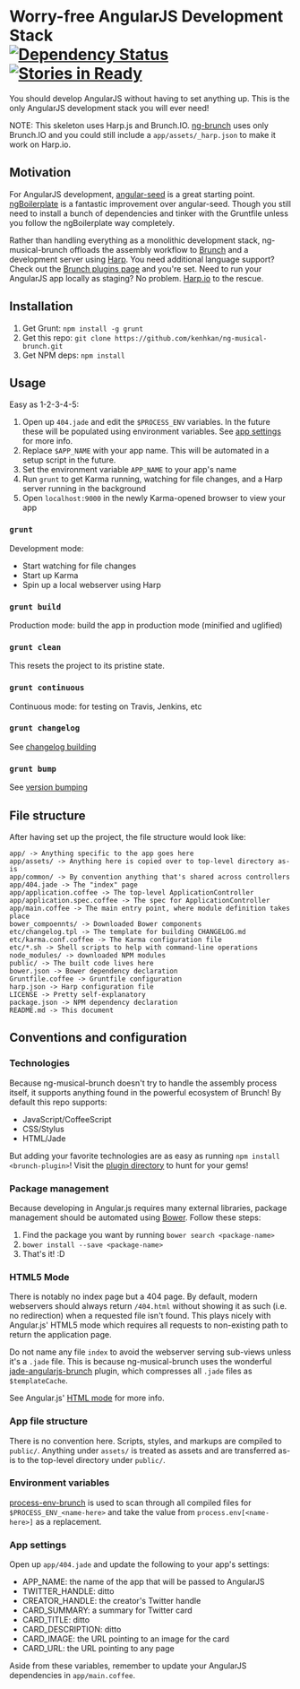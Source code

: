 # Worry-free AngularJS Development Stack <br/>[![Dependency Status](https://david-dm.org/kenhkan/ng-musical-brunch.png)](https://david-dm.org/kenhkan/ng-musical-brunch) [![Stories in Ready](https://badge.waffle.io/kenhkan/ng-musical-brunch.png)](http://waffle.io/kenhkan/ng-musical-brunch)

You should develop AngularJS without having to set anything up. This is the
only AngularJS development stack you will ever need!

NOTE: This skeleton uses Harp.js and Brunch.IO.
[ng-brunch](https://github.com/kenhkan/ng-brunch) uses only Brunch.IO and you
could still include a `app/assets/_harp.json` to make it work on Harp.io.


## Motivation

For AngularJS development,
[angular-seed](https://github.com/angular/angular-seed) is a great starting
point. [ngBoilerplate](https://github.com/ngbp/ng-boilerplate) is a fantastic
improvement over angular-seed. Though you still need to install a bunch of
dependencies and tinker with the Gruntfile unless you follow the ngBoilerplate
way completely.

Rather than handling everything as a monolithic development stack,
ng-musical-brunch offloads the assembly workflow to [Brunch](http://brunch.io/)
and a development server using [Harp](http://harpjs.com/). You need additional
language support? Check out the [Brunch plugins
page](https://github.com/brunch/brunch/wiki/Plugins) and you're set. Need to
run your AngularJS app locally as staging? No problem.
[Harp.io](https://www.harp.io/docs/platform/collaborators) to the rescue.


## Installation

1. Get Grunt: `npm install -g grunt`
2. Get this repo: `git clone https://github.com/kenhkan/ng-musical-brunch.git`
3. Get NPM deps: `npm install`


## Usage

Easy as 1-2-3-4-5:

1. Open up `404.jade` and edit the `$PROCESS_ENV` variables. In the future
   these will be populated using environment variables. See [app
   settings](#app-settings) for more info.
2. Replace `$APP_NAME` with your app name. This will be automated
   in a setup script in the future.
3. Set the environment variable `APP_NAME` to your app's name
4. Run `grunt` to get Karma running, watching for file changes, and a Harp
   server running in the background
5. Open `localhost:9000` in the newly Karma-opened browser to view your app

### `grunt`

Development mode:

* Start watching for file changes
* Start up Karma
* Spin up a local webserver using Harp

### `grunt build`

Production mode: build the app in production mode (minified and uglified)

### `grunt clean`

This resets the project to its pristine state.

### `grunt continuous`

Continuous mode: for testing on Travis, Jenkins, etc

### `grunt changelog`

See [changelog building](https://github.com/btford/grunt-conventional-changelog)

### `grunt bump`

See [version bumping](https://github.com/vojtajina/grunt-bump)


## File structure

After having set up the project, the file structure would look like:

    app/ -> Anything specific to the app goes here
    app/assets/ -> Anything here is copied over to top-level directory as-is
    app/common/ -> By convention anything that's shared across controllers
    app/404.jade -> The "index" page
    app/application.coffee -> The top-level ApplicationController
    app/application.spec.coffee -> The spec for ApplicationController
    app/main.coffee -> The main entry point, where module definition takes place
    bower_compoennts/ -> Downloaded Bower components
    etc/changelog.tpl -> The template for building CHANGELOG.md
    etc/karma.conf.coffee -> The Karma configuration file
    etc/*.sh -> Shell scripts to help with command-line operations
    node_modules/ -> downloaded NPM modules
    public/ -> The built code lives here
    bower.json -> Bower dependency declaration
    Gruntfile.coffee -> Gruntfile configuration
    harp.json -> Harp configuration file
    LICENSE -> Pretty self-explanatory
    package.json -> NPM dependency declaration
    README.md -> This document


## Conventions and configuration

### Technologies

Because ng-musical-brunch doesn't try to handle the assembly process itself, it
supports anything found in the powerful ecosystem of Brunch! By default this
repo supports:

* JavaScript/CoffeeScript
* CSS/Stylus
* HTML/Jade

But adding your favorite technologies are as easy as running `npm install
<brunch-plugin>`! Visit the [plugin
directory](https://github.com/brunch/brunch/wiki/Plugins) to hunt for your gems!

### Package management

Because developing in Angular.js requires many external libraries, package
management should be automated using [Bower](http://bower.io/). Follow these
steps:

1. Find the package you want by running `bower search <package-name>`
2. `bower install --save <package-name>`
3. That's it! :D

### HTML5 Mode

There is notably no index page but a 404 page. By default, modern webservers
should always return `/404.html` without showing it as such (i.e. no
redirection) when a requested file isn't found. This plays nicely with
Angular.js' HTML5 mode which requires all requests to non-existing path to
return the application page.

Do not name any file `index` to avoid the webserver serving sub-views unless
it's a `.jade` file. This is because ng-musical-brunch uses the wonderful
[jade-angularjs-brunch](https://github.com/GulinSS/jade-angularjs-brunch)
plugin, which compresses all `.jade` files as `$templateCache`.

See Angular.js' [HTML
mode](http://docs.angularjs.org/guide/dev_guide.services.$location) for more
info.

### App file structure

There is no convention here. Scripts, styles, and markups are compiled to
`public/`. Anything under `assets/` is treated as assets and are transferred
as-is to the top-level directory under `public/`.

### Environment variables

[process-env-brunch](https://github.com/mikeedwards/process-env-brunch) is used
to scan through all compiled files for `$PROCESS_ENV_<name-here>` and take the
value from `process.env[<name-here>]` as a replacement.

### App settings

Open up `app/404.jade` and update the following to your app's settings:

* APP_NAME: the name of the app that will be passed to AngularJS
* TWITTER_HANDLE: ditto
* CREATOR_HANDLE: the creator's Twitter handle
* CARD_SUMMARY: a summary for Twitter card
* CARD_TITLE: ditto
* CARD_DESCRIPTION: ditto
* CARD_IMAGE: the URL pointing to an image for the card
* CARD_URL: the URL pointing to any page

Aside from these variables, remember to update your AngularJS dependencies in
`app/main.coffee`.
